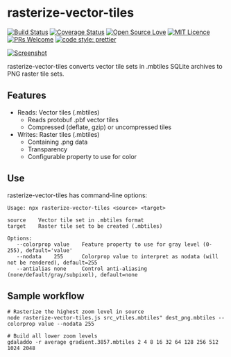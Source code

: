 # rasterize-vector-tiles

[![Build Status](https://travis-ci.org/Artsdatabanken/rasterize-vector-tiles.svg?branch=master)](https://travis-ci.org/Artsdatabanken/rasterize-vector-tiles)
[![Coverage Status](https://coveralls.io/repos/github/Artsdatabanken/rasterize-vector-tiles/badge.svg?branch=master)](https://coveralls.io/github/Artsdatabanken/rasterize-vector-tiles?branch=master)
[![Open Source Love](https://badges.frapsoft.com/os/v2/open-source.svg?v=103)](https://github.com/ellerbrock/open-source-badges/)
[![MIT Licence](https://badges.frapsoft.com/os/mit/mit.svg?v=103)](https://opensource.org/licenses/mit-license.php)
[![PRs Welcome](https://img.shields.io/badge/PRs-welcome-brightgreen.svg)](CONTRIBUTING.md#pull-requests)
[![code style: prettier](https://img.shields.io/badge/code_style-prettier-ff69b4.svg?style=flat-square)](https://github.com/prettier/prettier)

[![Screenshot](doc/screenshot.png "screenshot")](https://maps.artsdatabanken.no)

rasterize-vector-tiles converts vector tile sets in .mbtiles SQLite archives to PNG raster tile sets.

## Features

- Reads: Vector tiles (.mbtiles)
  - Reads protobuf .pbf vector tiles
  - Compressed (deflate, gzip) or uncompressed tiles
- Writes: Raster tiles (.mbtiles)
  - Containing .png data
  - Transparency
  - Configurable property to use for color

## Use

rasterize-vector-tiles has command-line options:

```
Usage: npx rasterize-vector-tiles <source> <target>

source    Vector tile set in .mbtiles format
target    Raster tile set to be created (.mbtiles)

Options:
   --colorprop value    Feature property to use for gray level (0-255), default='value'
   --nodata    255      Colorprop value to interpret as nodata (will not be rendered), default=255
   --antialias none     Control anti-aliasing (none/default/gray/subpixel), default=none
```

## Sample workflow

```
# Rasterize the highest zoom level in source
node rasterize-vector-tiles.js src_vtiles.mbtiles" dest_png.mbtiles --colorprop value --nodata 255

# Build all lower zoom levels
gdaladdo -r average gradient.3857.mbtiles 2 4 8 16 32 64 128 256 512 1024 2048
```
